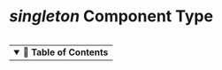 *singleton* Component Type
==========================

<!-- Table of Contents {{{ -->

<table align="right"><tr><td>
<details open>
<summary>
<strong>📖 Table of Contents</strong>
</summary>

<!-- vim-markdown-toc GitLab -->

<!-- vim-markdown-toc -->

</details>
</td></tr></table>

<!-- }}} -->

